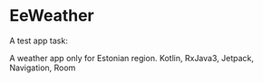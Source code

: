 # EeWeather
A test app task:

A weather app only for Estonian region.
Kotlin, RxJava3, Jetpack, Navigation, Room
